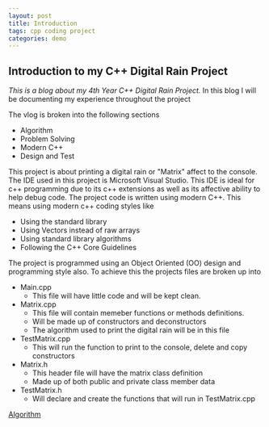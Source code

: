 ```yaml
---
layout: post
title: Introduction
tags: cpp coding project
categories: demo
---
```


## Introduction to my C++ Digital Rain Project

*This is a blog about my 4th Year C++ Digital Rain Project.*
In this blog I will be documenting my experience throughout the project

The vlog is broken into the following sections
  - Algorithm
  - Problem Solving
  - Modern C++
  - Design and Test

This project is about printing a digital rain or "Matrix" affect to the console.
The IDE used in this project is Microsoft Visual Studio. This IDE is ideal for c++ programming due to its c++ extensions as well as its affective ability to help debug code. 
The project code is written using modern C++. This means using modern c++ coding styles like 
  - Using the standard library
  - Using Vectors instead of raw arrays
  - Using standard library algorithms
  - Following the C++ Core Guidelines

The project is programmed using an Object Oriented (OO) design and programming style also.
To achieve this the projects files are broken up into
  - Main.cpp
      - This file will have little code and will be kept clean.
  - Matrix.cpp
      - This file will contain memeber functions or methods definitions.
      - Will be made up of constructors and deconstructors
      - The algorithm used to print the digital rain will be in this file
  - TestMatrix.cpp
      - This will run the function to print to the console, delete and copy constructors
  - Matrix.h
      - This header file will have the matrix class definition
      - Made up of both public and private class member data
  - TestMatrix.h
      - Will declare and create the functions that will run in TestMatrix.cpp



[Algorithm](https://conorkeane01.github.io/digital-rain-cpp-ck/demo/2024/03/11/algorithm.html)
